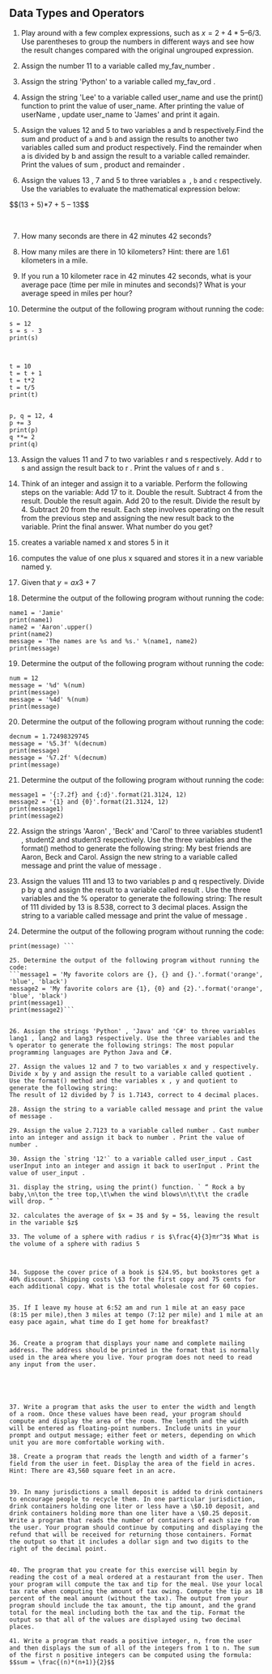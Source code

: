 ## Data Types and Operators



1. Play around with a few complex expressions, such as $x = 2 + 4 * 5 – 6 / 3$. Use parentheses to group the numbers in different ways and see how the result changes compared with the original ungrouped expression.

2. Assign the number 11 to a variable called my_fav_number .

3. Assign the string 'Python' to a variable called my_fav_ord .

4. Assign the string 'Lee' to a variable called user_name and use the print() function to print the value of user_name. After printing the value of userName , update user_name to 'James' and print it again.

5. Assign the values 12 and 5 to two variables a and b respectively.Find the sum and product of `a` and `b` and assign the results to another two variables called sum and product respectively. Find the remainder when a is divided by b and assign the result to a variable called remainder. Print the values of sum , product and remainder .

6. Assign the values 13 , 7 and 5 to three variables `a `, `b` and `c` respectively. Use the variables to evaluate the mathematical expression below:

<p>$$(13 + 5)*7 + 5 – 13$$</p>
<br/>

7. How many seconds are there in 42 minutes 42 seconds?

8. How many miles are there in 10 kilometers? Hint: there are 1.61 kilometers in a mile.

9. If you run a 10 kilometer race in 42 minutes 42 seconds, what is your average pace (time per mile in minutes and seconds)? What is your average speed in miles per hour?

10. Determine the output of the following program without running the code:

```
s = 12 
s = s - 3
print(s)



t = 10 
t = t + 1 
t = t*2
t = t/5 
print(t)


p, q = 12, 4 
p += 3 
print(p) 
q **= 2 
print(q)
```

13. Assign the values 11 and 7 to two variables r and s respectively. Add r to s and assign the result back to r . Print the values of r and s .

14. Think of an integer and assign it to a variable. Perform the following steps on the variable:
Add 17 to it.
Double the result.
Subtract 4 from the result.
Double the result again.
Add 20 to the result.
Divide the result by 4.
Subtract 20 from the result.
Each step involves operating on the result from the previous step and assigning the new result back to the variable.
Print the final answer. What number do you get?





15. creates a variable named x and stores 5 in it




16. computes the value of one plus x squared and stores it in a new variable named y.



17. Given that $y = ax 3 + 7$


18. Determine the output of the following program without running the code:
```
name1 = 'Jamie'
print(name1)
name2 = 'Aaron'.upper()
print(name2)
message = 'The names are %s and %s.' %(name1, name2)
print(message)
```


19. Determine the output of the following program without running the code:
```
num = 12
message = '%d' %(num)
print(message)
message = '%4d' %(num)
print(message) 
```

20. Determine the output of the following program without running the code:
```
decnum = 1.72498329745
message = '%5.3f' %(decnum)
print(message)
message = '%7.2f' %(decnum)
print(message)
```

21. Determine the output of the following program without running the code:
```
message1 = '{:7.2f} and {:d}'.format(21.3124, 12)
message2 = '{1} and {0}'.format(21.3124, 12)
print(message1)
print(message2)
```


22. Assign the strings 'Aaron' , 'Beck' and 'Carol' to three variables student1 , student2 and student3 respectively.
Use the three variables and the format() method to generate the following string:
My best friends are Aaron, Beck and Carol.
Assign the new string to a variable called message and print the value of message .



23. Assign the values 111 and 13 to two variables p and q respectively.
Divide p by q and assign the result to a variable called result .
Use the three variables and the % operator to generate the following string:
The result of 111 divided by 13 is 8.538, correct to 3 decimal places.
Assign the string to a variable called message and print the value of message .

24. Determine the output of the following program without running the code:
```message = 'My name is {} and I am {} years old.'.format('Jamie', 31)
print(message) ```

25. Determine the output of the following program without running the code:
```message1 = 'My favorite colors are {}, {} and {}.'.format('orange', 'blue', 'black')
message2 = 'My favorite colors are {1}, {0} and {2}.'.format('orange', 'blue', 'black')
print(message1)
print(message2)```


26. Assign the strings 'Python' , 'Java' and 'C#' to three variables lang1 , lang2 and lang3 respectively. Use the three variables and the % operator to generate the following strings: The most popular programming languages are Python Java and C#.

27. Assign the values 12 and 7 to two variables x and y respectively.
Divide x by y and assign the result to a variable called quotient .
Use the format() method and the variables x , y and quotient to generate the following string:
The result of 12 divided by 7 is 1.7143, correct to 4 decimal places.

28. Assign the string to a variable called message and print the value of message .

29. Assign the value 2.7123 to a variable called number . Cast number into an integer and assign it back to number . Print the value of number .

30. Assign the `string '12'` to a variable called user_input . Cast userInput into an integer and assign it back to userInput . Print the value of user_input .

31. display the string, using the print() function. ` “ Rock a by baby,\n\ton the tree top,\t\when the wind blows\n\t\t\t the cradle will drop. ” `

32. calculates the average of $x = 3$ and $y = 5$, leaving the result in the variable $z$

33. The volume of a sphere with radius r is $\frac{4}{3}πr^3$ What is the volume of a sphere with radius 5



34. Suppose the cover price of a book is $24.95, but bookstores get a 40% discount. Shipping costs \$3 for the first copy and 75 cents for each additional copy. What is the total wholesale cost for 60 copies.


35. If I leave my house at 6:52 am and run 1 mile at an easy pace (8:15 per mile),then 3 miles at tempo (7:12 per mile) and 1 mile at an easy pace again, what time do I get home for breakfast?


36. Create a program that displays your name and complete mailing address. The address should be printed in the format that is normally used in the area where you live. Your program does not need to read any input from the user.





37. Write a program that asks the user to enter the width and length of a room. Once these values have been read, your program should compute and display the area of the room. The length and the width will be entered as floating-point numbers. Include units in your prompt and output message; either feet or meters, depending on which unit you are more comfortable working with.

38. Create a program that reads the length and width of a farmer’s field from the user in feet. Display the area of the field in acres. Hint: There are 43,560 square feet in an acre.


39. In many jurisdictions a small deposit is added to drink containers to encourage people to recycle them. In one particular jurisdiction, drink containers holding one liter or less have a \$0.10 deposit, and drink containers holding more than one liter have a \$0.25 deposit. Write a program that reads the number of containers of each size from the user. Your program should continue by computing and displaying the refund that will be received for returning those containers. Format the output so that it includes a dollar sign and two digits to the right of the decimal point.


40. The program that you create for this exercise will begin by reading the cost of a meal ordered at a restaurant from the user. Then your program will compute the tax and tip for the meal. Use your local tax rate when computing the amount of tax owing. Compute the tip as 18 percent of the meal amount (without the tax). The output from your program should include the tax amount, the tip amount, and the grand total for the meal including both the tax and the tip. Format the output so that all of the values are displayed using two decimal places.

41. Write a program that reads a positive integer, n, from the user and then displays the sum of all of the integers from 1 to n. The sum of the first n positive integers can be computed using the formula: $$sum = \frac{(n)*(n+1)}{2}$$

 


